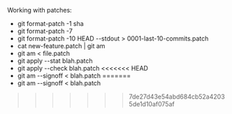 Working with patches:
* git format-patch -1 sha
* git format-patch -7
* git format-patch -10 HEAD --stdout > 0001-last-10-commits.patch
* cat new-feature.patch | git am
* git am < file.patch
* git apply --stat blah.patch
* git apply --check blah.patch
<<<<<<< HEAD
* git am --signoff < blah.patch
=======
* git am --signoff < blah.patch
>>>>>>> 7de27d43e54abd684cb52a42035de1d10af075af

